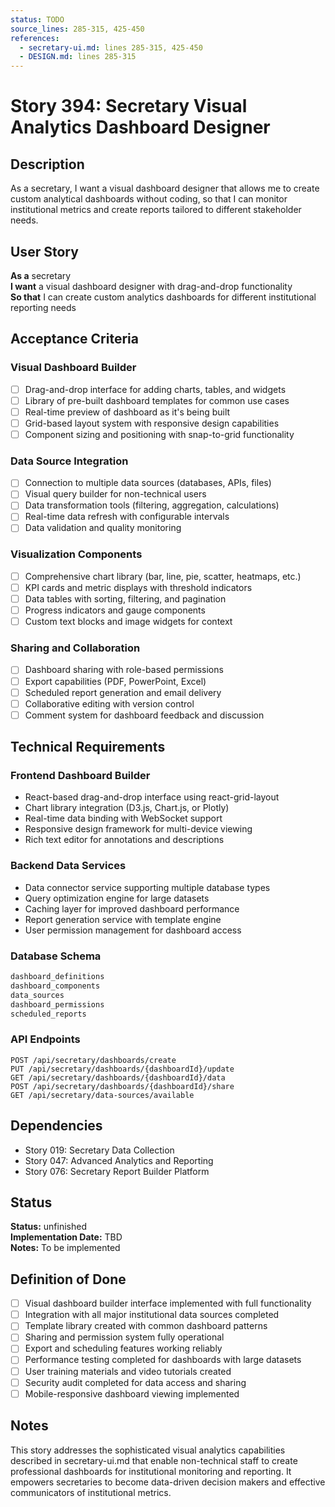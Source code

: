 ```yaml
---
status: TODO
source_lines: 285-315, 425-450
references:
  - secretary-ui.md: lines 285-315, 425-450
  - DESIGN.md: lines 285-315
---
```


# Story 394: Secretary Visual Analytics Dashboard Designer

## Description

As a secretary, I want a visual dashboard designer that allows me to create custom analytical dashboards without coding, so that I can monitor institutional metrics and create reports tailored to different stakeholder needs.

## User Story

**As a** secretary  
**I want** a visual dashboard designer with drag-and-drop functionality  
**So that** I can create custom analytics dashboards for different institutional reporting needs

## Acceptance Criteria

### Visual Dashboard Builder
- [ ] Drag-and-drop interface for adding charts, tables, and widgets
- [ ] Library of pre-built dashboard templates for common use cases
- [ ] Real-time preview of dashboard as it's being built
- [ ] Grid-based layout system with responsive design capabilities
- [ ] Component sizing and positioning with snap-to-grid functionality

### Data Source Integration
- [ ] Connection to multiple data sources (databases, APIs, files)
- [ ] Visual query builder for non-technical users
- [ ] Data transformation tools (filtering, aggregation, calculations)
- [ ] Real-time data refresh with configurable intervals
- [ ] Data validation and quality monitoring

### Visualization Components
- [ ] Comprehensive chart library (bar, line, pie, scatter, heatmaps, etc.)
- [ ] KPI cards and metric displays with threshold indicators
- [ ] Data tables with sorting, filtering, and pagination
- [ ] Progress indicators and gauge components
- [ ] Custom text blocks and image widgets for context

### Sharing and Collaboration
- [ ] Dashboard sharing with role-based permissions
- [ ] Export capabilities (PDF, PowerPoint, Excel)
- [ ] Scheduled report generation and email delivery
- [ ] Collaborative editing with version control
- [ ] Comment system for dashboard feedback and discussion

## Technical Requirements

### Frontend Dashboard Builder
- React-based drag-and-drop interface using react-grid-layout
- Chart library integration (D3.js, Chart.js, or Plotly)
- Real-time data binding with WebSocket support
- Responsive design framework for multi-device viewing
- Rich text editor for annotations and descriptions

### Backend Data Services
- Data connector service supporting multiple database types
- Query optimization engine for large datasets
- Caching layer for improved dashboard performance
- Report generation service with template engine
- User permission management for dashboard access

### Database Schema
```sql
dashboard_definitions
dashboard_components
data_sources
dashboard_permissions
scheduled_reports
```

### API Endpoints
```
POST /api/secretary/dashboards/create
PUT /api/secretary/dashboards/{dashboardId}/update
GET /api/secretary/dashboards/{dashboardId}/data
POST /api/secretary/dashboards/{dashboardId}/share
GET /api/secretary/data-sources/available
```

## Dependencies
- Story 019: Secretary Data Collection
- Story 047: Advanced Analytics and Reporting
- Story 076: Secretary Report Builder Platform


## Status
**Status:** unfinished  
**Implementation Date:** TBD  
**Notes:** To be implemented
## Definition of Done
- [ ] Visual dashboard builder interface implemented with full functionality
- [ ] Integration with all major institutional data sources completed
- [ ] Template library created with common dashboard patterns
- [ ] Sharing and permission system fully operational
- [ ] Export and scheduling features working reliably
- [ ] Performance testing completed for dashboards with large datasets
- [ ] User training materials and video tutorials created
- [ ] Security audit completed for data access and sharing
- [ ] Mobile-responsive dashboard viewing implemented

## Notes
This story addresses the sophisticated visual analytics capabilities described in secretary-ui.md that enable non-technical staff to create professional dashboards for institutional monitoring and reporting. It empowers secretaries to become data-driven decision makers and effective communicators of institutional metrics.